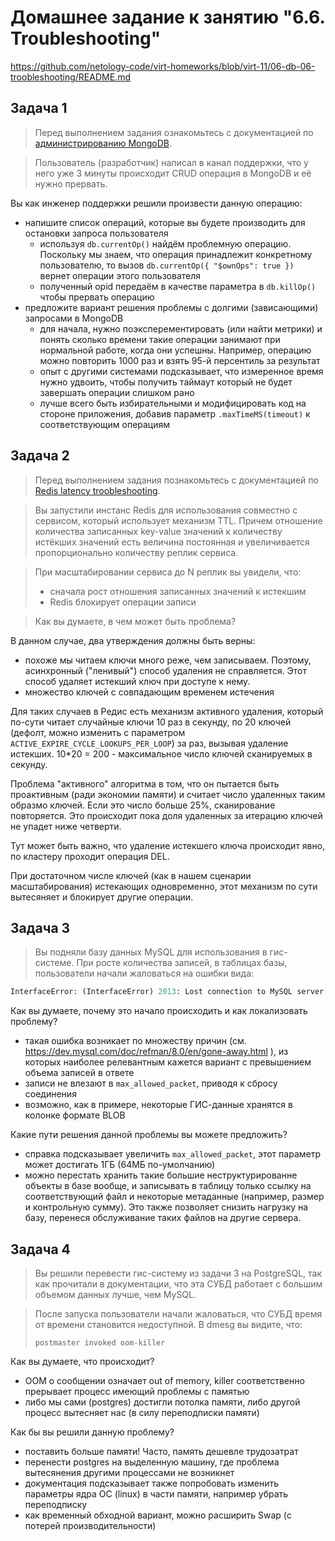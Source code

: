 # Домашнее задание к занятию "6.6. Troubleshooting"

https://github.com/netology-code/virt-homeworks/blob/virt-11/06-db-06-troobleshooting/README.md

## Задача 1

>Перед выполнением задания ознакомьтесь с документацией по [администрированию MongoDB](https://docs.mongodb.com/manual/administration/).

>Пользователь (разработчик) написал в канал поддержки, что у него уже 3 минуты происходит CRUD операция в MongoDB и её 
>нужно прервать. 

Вы как инженер поддержки решили произвести данную операцию:
- напишите список операций, которые вы будете производить для остановки запроса пользователя
  - используя `db.currentOp()` найдём проблемную операцию. Поскольку мы знаем, что операция принадлежит конкретному пользователю, то вызов `db.currentOp({ "$ownOps": true })` вернет операции этого пользователя
  - полученный opid передаём в качестве параметра в `db.killOp()` чтобы прервать операцию
- предложите вариант решения проблемы с долгими (зависающими) запросами в MongoDB
  - для начала, нужно поэксперементировать (или найти метрики) и понять сколько времени такие операции занимают при нормальной работе, когда они успешны. Например, операцию можно повторить 1000 раз и взять 95-й персентиль за результат
  - опыт с другими системами подсказывает, что измеренное время нужно удвоить, чтобы получить таймаут который не будет завершать операции слишком рано
  - лучше всего быть избирательными и модифицировать код на стороне приложения, добавив параметр `.maxTimeMS(timeout)` к соответствующим операциям

## Задача 2

>Перед выполнением задания познакомьтесь с документацией по [Redis latency troobleshooting](https://redis.io/topics/latency).

>Вы запустили инстанс Redis для использования совместно с сервисом, который использует механизм TTL. 
>Причем отношение количества записанных key-value значений к количеству истёкших значений есть величина постоянная и
>увеличивается пропорционально количеству реплик сервиса. 

>При масштабировании сервиса до N реплик вы увидели, что:
>- сначала рост отношения записанных значений к истекшим
>- Redis блокирует операции записи

>Как вы думаете, в чем может быть проблема?

В данном случае, два утверждения должны быть верны:
+ похоже мы читаем ключи много реже, чем записываем. Поэтому, асинхронный ("ленивый") способ удаления не справляется. Этот способ удаляет истекший ключ при доступе к нему.
+ множество ключей с совпадающим временем истечения

Для таких случаев в Редис есть механизм активного удаления, который по-сути читает случайные ключи 10 раз в секунду, по 20 ключей (дефолт, можно изменить с параметром `ACTIVE_EXPIRE_CYCLE_LOOKUPS_PER_LOOP`) за раз, вызывая удаление истекших. 10*20 = 200 - максимальное число ключей сканируемых в секунду.

Проблема "активного" алгоритма в том, что он пытается быть проактивным (ради экономии памяти) и считает число удаленных таким образмо ключей. Если это число больше 25%, сканирование повторяется. Это происходит пока доля удаленных за итерацию ключей не упадет ниже четверти.

Тут может быть важно, что удаление истекшего ключа происходит явно, по кластеру проходит операция DEL.

При достаточном числе ключей (как в нашем сценарии масштабирования) истекающих одновременно, этот механизм по сути вытесяняет и блокирует другие операции.

## Задача 3

>Вы подняли базу данных MySQL для использования в гис-системе. При росте количества записей, в таблицах базы,
пользователи начали жаловаться на ошибки вида:
```python
InterfaceError: (InterfaceError) 2013: Lost connection to MySQL server during query u'SELECT..... '
```

Как вы думаете, почему это начало происходить и как локализовать проблему?
+ такая ошибка возникает по множеству причин (см. https://dev.mysql.com/doc/refman/8.0/en/gone-away.html ), из которых наиболее релевантным кажется вариант с превышением объема записей в ответе
+ записи не влезают в `max_allowed_packet`, приводя к сбросу соединения
+ возможно, как в примере, некоторые ГИС-данные хранятся в колонке формате BLOB

Какие пути решения данной проблемы вы можете предложить?
+ справка подсказывает увеличить `max_allowed_packet`, этот параметр может достигать 1ГБ (64МБ по-умолчанию)
+ можно перестать хранить такие большие неструктурированне объекты в базе вообще, и записывать в таблицу только ссылку на соответствующий файл и некоторые метаданные (например, размер и контрольную сумму). Это также позволяет снизить нагрузку на базу, перенеся обслуживание таких файлов на другие сервера.

## Задача 4

>Вы решили перевести гис-систему из задачи 3 на PostgreSQL, так как прочитали в документации, что эта СУБД работает с 
>большим объемом данных лучше, чем MySQL.

>После запуска пользователи начали жаловаться, что СУБД время от времени становится недоступной. В dmesg вы видите, что:
>
>`postmaster invoked oom-killer`

Как вы думаете, что происходит?
+ OOM о сообщении означает out of memory, killer соответственно прерывает процесс имеющий проблемы с памятью
+ либо мы сами (postgres) достигли потолка памяти, либо другой процесс вытесняет нас (в силу переподписки памяти) 

Как бы вы решили данную проблему?
+ поставить больше памяти! Часто, память дешевле трудозатрат 
+ перенести postgres на выделенную машину, где проблема вытесянения другими процессами не возникнет
+ документация подсказывает также попробовать изменить параметры ядра ОС (linux) в части памяти, например убрать переподписку
+ как временный обходной вариант, можно расширить Swap (с потерей производительности)
